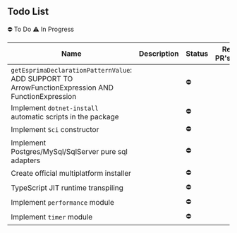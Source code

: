 ## Todo List

⛔ To Do
⚠️ In Progress

| Name | Description | Status | Related PR's/Repos |
| ---- | ----------- | ------ | ------- |
| `getEsprimaDeclarationPatternValue`: ADD SUPPORT TO ArrowFunctionExpression AND FunctionExpression | | ⛔ | |
| Implement `dotnet-install` automatic scripts in the package | | ⛔ | |
| Implement `Sci` constructor | | ⛔ | |
| Implement Postgres/MySql/SqlServer pure sql adapters | | ⛔ | |
| Create official multiplatform installer | | ⛔ | |
| TypeScript JIT runtime transpiling | | ⛔ | |
| Implement `performance` module | | ⛔ | |
| Implement `timer` module | | ⛔ | |
